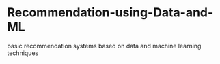 # Recommendation-using-Data-and-ML
basic recommendation systems based on data and machine learning techniques
